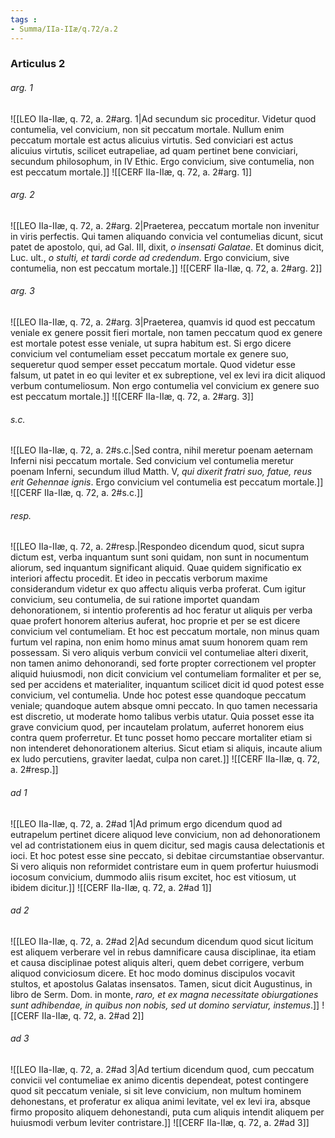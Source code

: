 ```yaml
---
tags : 
- Summa/IIa-IIæ/q.72/a.2
---
```


### Articulus 2

###### arg. 1
![[LEO IIa-IIæ, q. 72, a. 2#arg. 1|Ad secundum sic proceditur. Videtur quod contumelia, vel convicium, non sit peccatum mortale. Nullum enim peccatum mortale est actus alicuius virtutis. Sed conviciari est actus alicuius virtutis, scilicet eutrapeliae, ad quam pertinet bene conviciari, secundum philosophum, in IV Ethic. Ergo convicium, sive contumelia, non est peccatum mortale.]]
![[CERF IIa-IIæ, q. 72, a. 2#arg. 1]]

###### arg. 2
![[LEO IIa-IIæ, q. 72, a. 2#arg. 2|Praeterea, peccatum mortale non invenitur in viris perfectis. Qui tamen aliquando convicia vel contumelias dicunt, sicut patet de apostolo, qui, ad Gal. III, dixit, *o insensati Galatae*. Et dominus dicit, Luc. ult., *o stulti, et tardi corde ad credendum*. Ergo convicium, sive contumelia, non est peccatum mortale.]]
![[CERF IIa-IIæ, q. 72, a. 2#arg. 2]]

###### arg. 3
![[LEO IIa-IIæ, q. 72, a. 2#arg. 3|Praeterea, quamvis id quod est peccatum veniale ex genere possit fieri mortale, non tamen peccatum quod ex genere est mortale potest esse veniale, ut supra habitum est. Si ergo dicere convicium vel contumeliam esset peccatum mortale ex genere suo, sequeretur quod semper esset peccatum mortale. Quod videtur esse falsum, ut patet in eo qui leviter et ex subreptione, vel ex levi ira dicit aliquod verbum contumeliosum. Non ergo contumelia vel convicium ex genere suo est peccatum mortale.]]
![[CERF IIa-IIæ, q. 72, a. 2#arg. 3]]

###### s.c.
![[LEO IIa-IIæ, q. 72, a. 2#s.c.|Sed contra, nihil meretur poenam aeternam Inferni nisi peccatum mortale. Sed convicium vel contumelia meretur poenam Inferni, secundum illud Matth. V, *qui dixerit fratri suo, fatue, reus erit Gehennae ignis*. Ergo convicium vel contumelia est peccatum mortale.]]
![[CERF IIa-IIæ, q. 72, a. 2#s.c.]]

###### resp.
![[LEO IIa-IIæ, q. 72, a. 2#resp.|Respondeo dicendum quod, sicut supra dictum est, verba inquantum sunt soni quidam, non sunt in nocumentum aliorum, sed inquantum significant aliquid. Quae quidem significatio ex interiori affectu procedit. Et ideo in peccatis verborum maxime considerandum videtur ex quo affectu aliquis verba proferat. Cum igitur convicium, seu contumelia, de sui ratione importet quandam dehonorationem, si intentio proferentis ad hoc feratur ut aliquis per verba quae profert honorem alterius auferat, hoc proprie et per se est dicere convicium vel contumeliam. Et hoc est peccatum mortale, non minus quam furtum vel rapina, non enim homo minus amat suum honorem quam rem possessam. Si vero aliquis verbum convicii vel contumeliae alteri dixerit, non tamen animo dehonorandi, sed forte propter correctionem vel propter aliquid huiusmodi, non dicit convicium vel contumeliam formaliter et per se, sed per accidens et materialiter, inquantum scilicet dicit id quod potest esse convicium, vel contumelia. Unde hoc potest esse quandoque peccatum veniale; quandoque autem absque omni peccato. In quo tamen necessaria est discretio, ut moderate homo talibus verbis utatur. Quia posset esse ita grave convicium quod, per incautelam prolatum, auferret honorem eius contra quem proferretur. Et tunc posset homo peccare mortaliter etiam si non intenderet dehonorationem alterius. Sicut etiam si aliquis, incaute alium ex ludo percutiens, graviter laedat, culpa non caret.]]
![[CERF IIa-IIæ, q. 72, a. 2#resp.]]

###### ad 1
![[LEO IIa-IIæ, q. 72, a. 2#ad 1|Ad primum ergo dicendum quod ad eutrapelum pertinet dicere aliquod leve convicium, non ad dehonorationem vel ad contristationem eius in quem dicitur, sed magis causa delectationis et ioci. Et hoc potest esse sine peccato, si debitae circumstantiae observantur. Si vero aliquis non reformidet contristare eum in quem profertur huiusmodi iocosum convicium, dummodo aliis risum excitet, hoc est vitiosum, ut ibidem dicitur.]]
![[CERF IIa-IIæ, q. 72, a. 2#ad 1]]

###### ad 2
![[LEO IIa-IIæ, q. 72, a. 2#ad 2|Ad secundum dicendum quod sicut licitum est aliquem verberare vel in rebus damnificare causa disciplinae, ita etiam et causa disciplinae potest aliquis alteri, quem debet corrigere, verbum aliquod conviciosum dicere. Et hoc modo dominus discipulos vocavit stultos, et apostolus Galatas insensatos. Tamen, sicut dicit Augustinus, in libro de Serm. Dom. in monte, *raro, et ex magna necessitate obiurgationes sunt adhibendae, in quibus non nobis, sed ut domino serviatur, instemus*.]]
![[CERF IIa-IIæ, q. 72, a. 2#ad 2]]

###### ad 3
![[LEO IIa-IIæ, q. 72, a. 2#ad 3|Ad tertium dicendum quod, cum peccatum convicii vel contumeliae ex animo dicentis dependeat, potest contingere quod sit peccatum veniale, si sit leve convicium, non multum hominem dehonestans, et proferatur ex aliqua animi levitate, vel ex levi ira, absque firmo proposito aliquem dehonestandi, puta cum aliquis intendit aliquem per huiusmodi verbum leviter contristare.]]
![[CERF IIa-IIæ, q. 72, a. 2#ad 3]]


